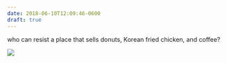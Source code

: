 ```yaml
---
date: 2018-06-10T12:09:46-0600
draft: true
---
```




who can resist a place that sells donuts, Korean fried chicken, and coffee?

![](/images/2018/b3681b3d26.jpg)



